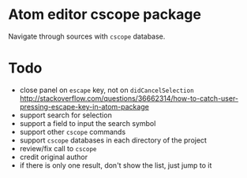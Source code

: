 # Atom editor cscope package

Navigate through sources with `cscope` database.

# Todo

- close panel on `escape` key, not on `didCancelSelection`
  http://stackoverflow.com/questions/36662314/how-to-catch-user-pressing-escape-key-in-atom-package
- support search for selection
- support a field to input the search symbol
- support other `cscope` commands
- support `cscope` databases in each directory of the project
- review/fix call to `cscope`
- credit original author
- if there is only one result, don't show the list, just jump to it